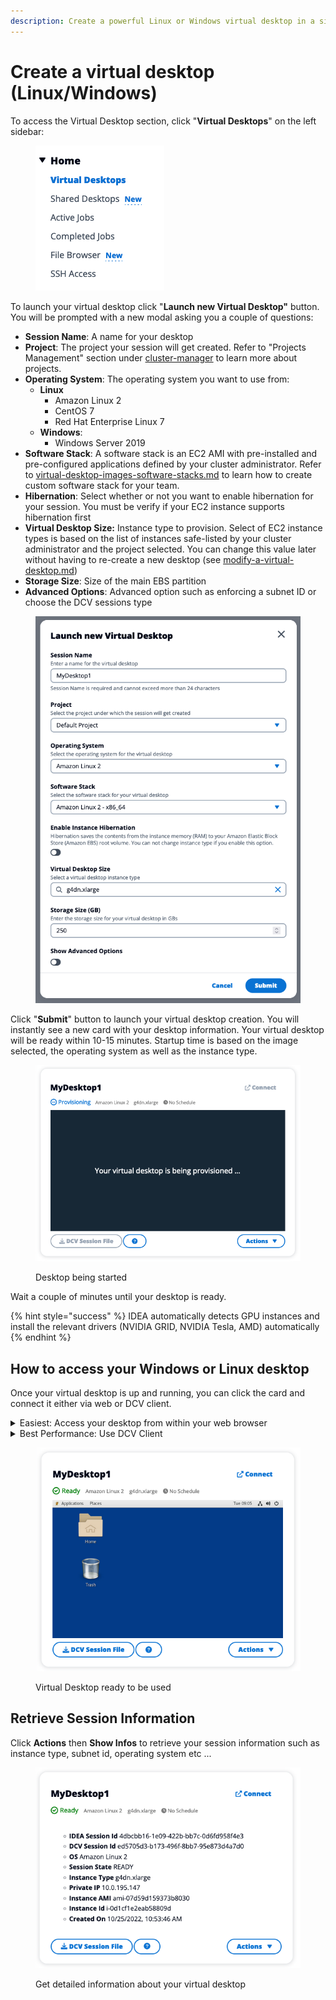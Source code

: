 ```yaml
---
description: Create a powerful Linux or Windows virtual desktop in a single click
---
```


# Create a virtual desktop (Linux/Windows)

To access the Virtual Desktop section, click "**Virtual Desktops**" on the left sidebar:

<figure><img src="../../../.gitbook/assets/mods_vdi_user_create_menu.webp" alt=""><figcaption></figcaption></figure>

To launch your virtual desktop click "**Launch new Virtual Desktop"** button. You will be prompted with a new modal asking you a couple of questions:

* **Session Name**: A name for your desktop
* **Project**: The project your session will get created. Refer to "Projects Management" section under [cluster-manager](../../cluster-manager/ "mention") to learn more about projects.
* **Operating System**: The operating system you want to use from:
  * **Linux**
    * Amazon Linux 2
    * CentOS 7
    * Red Hat Enterprise Linux 7
  * **Windows**:
    * Windows Server 2019
* **Software Stack**: A software stack is an EC2 AMI with pre-installed and pre-configured applications defined by your cluster administrator. Refer to [virtual-desktop-images-software-stacks.md](../admin-documentation/virtual-desktop-images-software-stacks.md "mention") to learn how to create custom software stack for your team.
* **Hibernation**: Select whether or not you want to enable hibernation for your session. You must be verify if your EC2 instance supports hibernation first
* **Virtual Desktop Size:** Instance type to provision. Select of EC2 instance types is based on the list of instances safe-listed by your cluster administrator and the project selected. You can change this value later without having to re-create a new desktop (see [modify-a-virtual-desktop.md](modify-a-virtual-desktop.md "mention"))
* **Storage Size**: Size of the main EBS partition
* **Advanced Options**: Advanced option such as enforcing a subnet ID or choose the DCV sessions type

<figure><img src="../../../.gitbook/assets/mods_vdi_user_create_launch.webp" alt=""><figcaption></figcaption></figure>

Click "**Submit**" button to launch your virtual desktop creation. You will instantly see a new card with your desktop information. Your virtual desktop will be ready within 10-15 minutes. Startup time is based on the image selected, the operating system as well as the instance type.

<figure><img src="../../../.gitbook/assets/mods_vdi_user_create_starting.webp" alt=""><figcaption><p>Desktop being started</p></figcaption></figure>

Wait a couple of minutes until your desktop is ready.

{% hint style="success" %}
IDEA automatically detects GPU instances and install the relevant drivers (NVIDIA GRID, NVIDIA Tesla, AMD) automatically
{% endhint %}

## How to access your Windows or Linux desktop

Once your virtual desktop is up and running, you can click the card and connect it either via web or DCV client.

<details>

<summary>Easiest: Access your desktop from within your web browser</summary>

Click "**Connect**" button or click the thumbnail to access your Windows or Linux desktop directly via your browser.

</details>

<details>

<summary>Best Performance: Use DCV Client</summary>

Click "**DCV Session File**" button to download your `.dcv` file. To open this file, you will need to have the DCV Client installed on your system. Click the "**?**" icon to access to the download link and installation instructions.

</details>

<figure><img src="../../../.gitbook/assets/mods_vdi_user_create_ready.webp" alt=""><figcaption><p>Virtual Desktop ready to be used</p></figcaption></figure>

## Retrieve Session Information

Click **Actions** then **Show Infos** to retrieve your session information such as instance type, subnet id, operating system etc ...

<figure><img src="../../../.gitbook/assets/mods_vdi_user_create_info.webp" alt=""><figcaption><p>Get detailed information about your virtual desktop</p></figcaption></figure>
